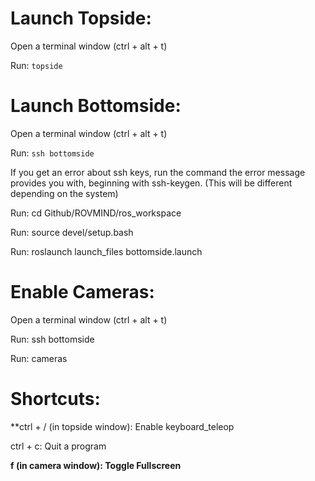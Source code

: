 # Launch Topside:

Open a terminal window (ctrl + alt + t)

Run: `topside`

# Launch Bottomside:

Open a terminal window (ctrl + alt + t)

Run: `ssh bottomside`

If you get an error about ssh keys, run the command the error message provides you with, beginning with ssh-keygen. (This will be different depending on the system)

Run: cd Github/ROVMIND/ros_workspace

Run: source devel/setup.bash

Run: roslaunch launch_files bottomside.launch

# Enable Cameras:

Open a terminal window (ctrl + alt + t)

Run: ssh bottomside

Run: cameras

# Shortcuts:

**ctrl + / (in topside window): Enable keyboard_teleop

ctrl + c: Quit a program

**f (in camera window): Toggle Fullscreen**
